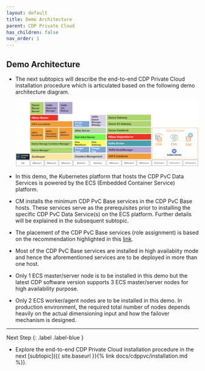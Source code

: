 ```yaml
---
layout: default
title: Demo Architecture
parent: CDP Private Cloud
has_children: false
nav_order: 1
---
```



## Demo Architecture
- The next subtopics will describe the end-to-end CDP Private Cloud installation procedure which is articulated based on the following demo architecture diagram.

    ![](../../assets/images/logicalarch.png)


- In this demo, the Kubernetes platform that hosts the CDP PvC Data Services is powered by the ECS (Embedded Container Service) platform.
- CM installs the minimum CDP PvC Base services in the CDP PvC Base hosts. These services serve as the prerequisites prior to installing the specific CDP PvC Data Service(s) on the ECS platform. Further details will be explained in the subsequent subtopic.
- The placement of the CDP PvC Base services (role assignment) is based on the recommendation highlighted in this [link](https://docs.cloudera.com/cdp-private-cloud-base/7.1.7/installation/topics/cdpdc-runtime-cluster-hosts-role-assignments.html).
- Most of the CDP PvC Base services are installed in high availabiity mode and hence the aforementioned services are to be deployed in more than one host.
- Only 1 ECS master/server node is to be installed in this demo but the latest CDP software version supports 3 ECS master/server nodes for high availability purpose.
- Only 2 ECS worker/agent nodes are to be installed in this demo. In production environment, the required total number of nodes depends heavily on the actual dimensioning input and how the failover mechanism is designed.

---    
   Next Step
   {: .label .label-blue } 
   
- Explore the end-to-end CDP Private Cloud installation procedure in the next [subtopic]({{ site.baseurl }}{% link docs/cdppvc/installation.md %}).
        
